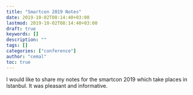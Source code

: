 ```yaml
---
title: "Smartcon 2019 Notes"
date: 2019-10-02T08:14:40+03:00
lastmod: 2019-10-02T08:14:40+03:00
draft: true
keywords: []
description: ""
tags: []
categories: ["conference"]
author: "cemal"
toc: true
---
```


I would like to share my notes for the smartcon 2019 which take places in Istanbul. It was pleasant and informative.
